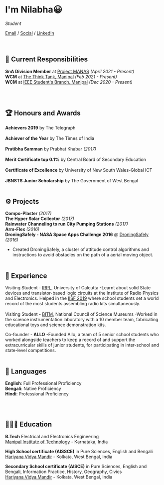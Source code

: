 # I'm Nilabha😀

_Student_ <br>

[Email](mailto:muntu0908@gmail.com) / [Social](https://www.instagram.com/nilabha_das/) / [LinkedIn](https://www.linkedin.com/in/nilabhadas314/)  
<br><br>

## 👔 Current Responsibilities

**SnA Division Member** at [Project MANAS](https://projectmanas.in/) _(April 2021 - Present)_ <br>
**WCM** at [The Think Tank, Manipal](https://www.instagram.com/thethinktankmanipal/) _(Feb 2021 - Present)_ <br>
**WCM** at [IEEE Student's Branch, Manipal](https://www.instagram.com/ieeesbm/?hl=en) _(Dec 2020 - Present)_ <br>




<br><br>


## 🏆 Honours and Awards

**Achievers 2019** by The Telegraph
<br><br>
**Achiever of the Year** by The Times of India 
 <br><br>
 **Pratibha Samman** by Prabhat Khabar _(2017)_
 <br><br>
 **Merit Certificate top 0.1%** by Central Board of Secondary Education
 <br><br>
  **Certificate of Excellence** by University of New South Wales-Global ICT 
 <br><br>
  **JBNSTS Junior Scholarship** by The Government of West Bengal
 <br><br>

## ⚙️ Projects

**Compo-Plaster** _(2017)_ <br>
**The Hyper Solar Collector** _(2017)_ <br>
**Rainwater Channeling to run City Pumping Stations** _(2017)_ <br>
**Arm-Flex** _(2016)_ <br>
**DroningSafely - NASA Space Apps Challenge 2016** @ [DroningSafely](https://2016.spaceappschallenge.org/challenges/aero/dont-crash-my-drone/projects/droningsafely) _(2016)_ 
 - Created DroningSafely, a cluster of attitude control algorithms and instructions to avoid obstacles on the path of a aerial moving object.
<br><br>

## 💼 Experience

Visiting Student - [IRPL](https://www.irpel.org/), University of Calcutta
-Learnt about solid State devices and transistor-based logic circuits at the Institute of Radio Physics and Electronics. Helped in the [IISF 2019](https://www.indiatoday.in/education-today/news/story/kolkata-students-create-guinness-world-record-of-most-students-assembling-radio-kits-1616970-2019-11-08) where school students set a world record of the most students assembling radio kits simultaneously.
<br><br>
Visiting Student - [BITM](https://bitm.gov.in/), National Council of Science Museums
-Worked in the science instrumentation laboratory with a 10 member team, fabricating educational toys and science demonstration kits.

Co-founder - **ALLO** 
-Founded Allo, a team of 5 senior school students who worked alongside teachers to keep a record of and support the extracurricular skills of junior students, for participating in inter-school and state-level competitions.
<br><br>

## 💬 Languages

**English**: Full Professional Proficiency <br>
**Bengali**: Native Proficiency <br>
**Hindi**: Professional Proficiency

<br><br>

## 👩🏼‍🎓 Education

**B.Tech** Electrical and Electronics Engineering<br>
[Manipal Institute of Technology](https://manipal.edu/mit.html) - Karnataka, India 


**High School certificate (AISSCE)** in Pure Sciences, English and Bengali<br>
[Hariyana Vidya Mandir](https://www.hariyanavidyamandir.org/) - Kolkata, West Bengal, India 

**Secondary School certificate (AISCE)** in Pure Sciences, English and Bengali, Information Practice, History, Geography, Civics<br>
[Hariyana Vidya Mandir](https://www.hariyanavidyamandir.org/) - Kolkata, West Bengal, India 


